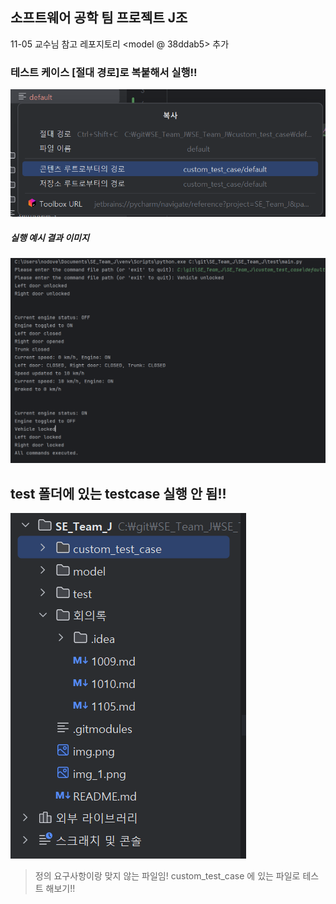 ## 소프트웨어 공학 팀 프로젝트 J조
  11-05 교수님 참고 레포지토리 <model @ 38ddab5> 추가



### 테스트 케이스 [절대 경로]로 복붙해서 실행!!
![img.png](img.png)


##### 실행 예시 결과 이미지
![img_1.png](img_1.png)

## test 폴더에 있는 testcase 실행 안 됨!!

![img_2.png](img_2.png)

> 정의 요구사항이랑 맞지 않는 파일임!
> custom_test_case 에 있는 파일로 테스트 해보기!!